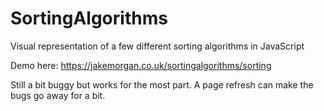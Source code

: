 # SortingAlgorithms
Visual representation of a few different sorting algorithms in JavaScript

Demo here:
https://jakemorgan.co.uk/sortingalgorithms/sorting

Still a bit buggy but works for the most part.  A page refresh can make the bugs go away for a bit.

